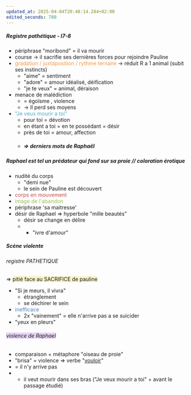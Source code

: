 ```yaml
---
updated_at: 2025-04-04T20:48:14.284+02:00
edited_seconds: 780
---
```

##### Registre pathétique - l7-8
- périphrase "moribond" = il va mourir
- course -> il sacrifie ses dernières forces pour rejoindre Pauline 
- <font color="#f79646">gradation / juxtaposition / rythme ternaire</font> -> réduit R a 1 animal (subit ses instincts)
	- "aime" = sentiment
	- "adore" = amour idéalisé, déification
	- "je te veux" = animal, déraison 
- menace de malédiction 
	- = égoïsme , violence
	- -> Il perd ses moyens
- <font color="#4bacc6">"Je veux mourir a toi"</font>
	- pour toi = dévotion
	- en étant a toi = en te possédant = désir
	- près de toi = amour, affection
	- ##### => derniers mots de Raphaël

##### Raphael est tel un prédateur qui fond sur sa proie // coloration érotique 
- nudité du corps
	- "demi nue"
	- le sein de Pauline est découvert
- <font color="#c0504d">corps en mouvement</font>
- <font color="#9bbb59">image de l'abandon</font>
- périphrase 'sa maitresse'
- désir de Raphael => hyperbole "mille beautés"
	- désir se change en délire
	- + "ivre d'amour"

##### Scène violente
###### registre PATHETIQUE
=> <span style="background:rgba(240, 200, 0, 0.2)">pitié face au SACRIFICE de pauline</span>
- "Si je meurs, il vivra"
	- étranglement
	- se déchirer le sein
- <font color="#4f81bd">inefficace</font>
	- 2x "vainement" = elle n'arrive pas a se suicider 
- "yeux en pleurs"
###### <span style="background:rgba(136, 49, 204, 0.2)">violence de Raphael</span>
- comparaison + métaphore "oiseau de proie"
- "brisa" = violence
=> verbe "<u>vouloir</u>"
- = il n'y arrive pas
- + il veut mourir dans ses bras ("Je veux mourir a toi" + avant le passage étudié) 